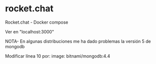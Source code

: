 # rocket.chat
Rocket.chat -  Docker compose

Ver en "localhost:3000"

NOTA- En algunas distribuciones me ha dado problemas la versión 5 de mongodb

Modificar línea 10 por:     image: bitnami/mongodb:4.4





